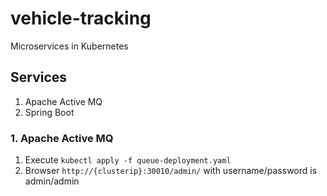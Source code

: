# vehicle-tracking
Microservices in Kubernetes

## Services
1. Apache Active MQ
1. Spring Boot 


### 1. Apache Active MQ
1. Execute `kubectl apply -f queue-deployment.yaml`
1. Browser `http://{clusterip}:30010/admin/` with username/password is admin/admin
